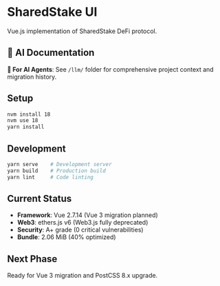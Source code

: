 # SharedStake UI

Vue.js implementation of SharedStake DeFi protocol.

## 🤖 AI Documentation
**📁 For AI Agents**: See `/llm/` folder for comprehensive project context and migration history.

## Setup
```bash
nvm install 18
nvm use 18
yarn install
```

## Development
```bash
yarn serve    # Development server
yarn build    # Production build
yarn lint     # Code linting
```

## Current Status
- **Framework**: Vue 2.7.14 (Vue 3 migration planned)
- **Web3**: ethers.js v6 (Web3.js fully deprecated)
- **Security**: A+ grade (0 critical vulnerabilities)
- **Bundle**: 2.06 MiB (40% optimized)

## Next Phase
Ready for Vue 3 migration and PostCSS 8.x upgrade.